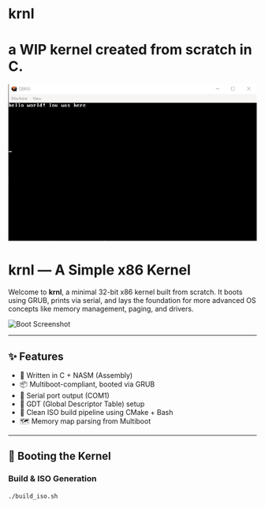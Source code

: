 # krnl
# a WIP kernel created from scratch in C.
 
![Alt text]( https://github.com/lou-16/krnl/blob/main/docs/mykernel.png "hello world")
# krnl — A Simple x86 Kernel

Welcome to **krnl**, a minimal 32-bit x86 kernel built from scratch. It boots using GRUB, prints via serial, and lays the foundation for more advanced OS concepts like memory management, paging, and drivers.

![Boot Screenshot](docs/assets/boot-success.png)

---

## ✨ Features

- 🧱 Written in C + NASM (Assembly)
- 📦 Multiboot-compliant, booted via GRUB
- 📜 Serial port output (COM1)
- 🧠 GDT (Global Descriptor Table) setup
- 🧼 Clean ISO build pipeline using CMake + Bash
- 🗺️ Memory map parsing from Multiboot

---

## 🚀 Booting the Kernel

### Build & ISO Generation

```bash
./build_iso.sh
